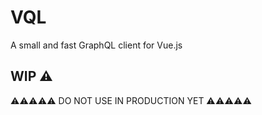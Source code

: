 # VQL

A small and fast GraphQL client for Vue.js

## WIP ⚠

⚠⚠⚠⚠⚠ DO NOT USE IN PRODUCTION YET ⚠⚠⚠⚠⚠
